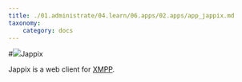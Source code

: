```yaml
---
title: ./01.administrate/04.learn/06.apps/02.apps/app_jappix.md
taxonomy:
    category: docs
---
```

#<img src="/images/jappix.png">Jappix

Jappix is a web client for [XMPP](/XMPP).
